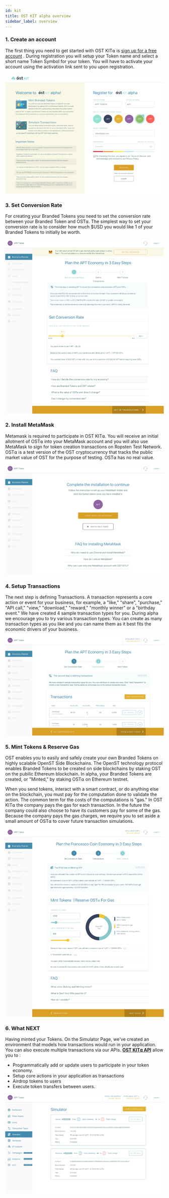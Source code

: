 ```yaml
---
id: kit
title: OST KIT alpha overview
sidebar_label: overview
---
```


###  1. Create an account
The first thing you need to get started with OST KIT⍺ is [sign up for a free account](https://www.kit.stagingost.com) . During registration you will setup your Token name and select a short name Token Symbol for your token. You will have to activate your account using the activation link sent to you upon registration.

![Register](assets/Register.jpg)

###  3. Set Conversion Rate
For creating your Branded Tokens you need to set the conversion rate between your Branded Token and OST⍺. The simplest way to set your conversion rate is to consider how much $USD you would like 1 of your Branded Tokens to initially be worth.

![setconversion](assets/SetConversionRate.jpg)

###  2. Install MetaMask
Metamask is required to participate in OST KIT⍺. You will receive an initial allotment of OST⍺ into your MetaMask account and you will also use MetaMask to sign for token creation transactions on Ropsten Test Network.  OST⍺ is a test version of the OST cryptocurrency that tracks the public market value of OST for the purpose of testing. OST⍺ has no real value.

![MetaMaskInstalled](assets/metamask_installed-1.jpg)

###  4. Setup Transactions
The next step is defining Transactions. A transaction represents a core action or event for your business, for example, a "like," "share", "purchase," "API call," "view," "download," "reward," "monthly winner" or a "birthday event."  We have created 4 sample transaction types for you. During alpha we encourage you to try various transaction types. You can create as many transaction types as you like and you can name them as it best fits the economic drivers of your business.

![setupTransactions](assets/Setup_Transactions.jpg)

###  5. Mint Tokens & Reserve Gas
OST enables you to easily and safely create your own Branded Tokens on highly scalable OpenST Side Blockchains. The OpenST technology protocol enables Branded Tokens to be created on side blockchains by staking OST on the pubilic Ethereum blockchain. In alpha, your Branded Tokens are created, or "Minted," by staking OST⍺ on Ethereum testnet.

When you send tokens, interact with a smart contract, or do anything else on the blockchain, you must pay for the computation done to validate the action. The common term for the costs of the computations is "gas." In OST KIT⍺ the company pays the gas for each transaction. In the future the company could also choose to have its customers pay for some of the gas. Because the company pays the gas charges, we require you to set aside a small amount of OST⍺ to cover future transaction simulations. 
       
![stakeNmint](assets/Stake&Mint.jpg)
 
### 6. What NEXT
Having minted your Tokens. On the Simulator Page, we've created an environment that models how transactions would run in your application. You can also execute multiple transactions via our APIs. [__**OST KIT⍺ API**__](2_00_API_OVERVIEW.md) allow you to :     
* Programmatically add or update users to participate in your token economy.
* Setup core actions in your application as transactions
* Airdrop tokens to users
* Execute token transfers between users.
	
![simulator](assets/Simulator.jpg)                                
